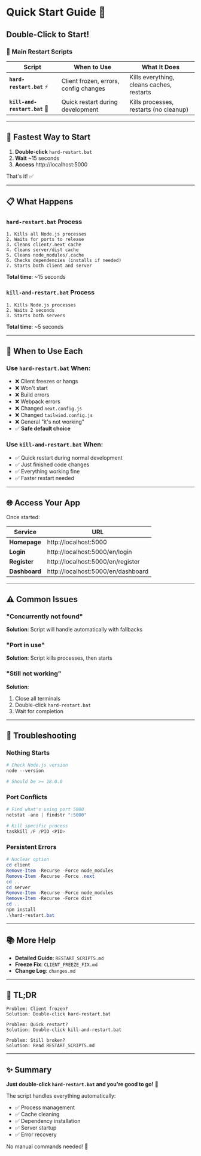 # Quick Start Guide 🚀

## Double-Click to Start!

### 🎯 Main Restart Scripts

| Script | When to Use | What It Does |
|--------|-------------|--------------|
| **`hard-restart.bat`** ⚡ | Client frozen, errors, config changes | Kills everything, cleans caches, restarts |
| **`kill-and-restart.bat`** 🚀 | Quick restart during development | Kills processes, restarts (no cleanup) |

---

## 🚀 Fastest Way to Start

1. **Double-click** `hard-restart.bat`
2. **Wait** ~15 seconds
3. **Access** http://localhost:5000

That's it! ✅

---

## 📋 What Happens

### `hard-restart.bat` Process

```
1. Kills all Node.js processes
2. Waits for ports to release
3. Cleans client/.next cache
4. Cleans server/dist cache
5. Cleans node_modules/.cache
6. Checks dependencies (installs if needed)
7. Starts both client and server
```

**Total time**: ~15 seconds

### `kill-and-restart.bat` Process

```
1. Kills Node.js processes
2. Waits 2 seconds
3. Starts both servers
```

**Total time**: ~5 seconds

---

## 🎯 When to Use Each

### Use `hard-restart.bat` When:
- ❌ Client freezes or hangs
- ❌ Won't start
- ❌ Build errors
- ❌ Webpack errors
- ❌ Changed `next.config.js`
- ❌ Changed `tailwind.config.js`
- ❌ General "it's not working"
- ✅ **Safe default choice**

### Use `kill-and-restart.bat` When:
- ✅ Quick restart during normal development
- ✅ Just finished code changes
- ✅ Everything working fine
- ✅ Faster restart needed

---

## 🌐 Access Your App

Once started:

| Service | URL |
|---------|-----|
| **Homepage** | http://localhost:5000 |
| **Login** | http://localhost:5000/en/login |
| **Register** | http://localhost:5000/en/register |
| **Dashboard** | http://localhost:5000/en/dashboard |

---

## ⚠️ Common Issues

### "Concurrently not found"
**Solution**: Script will handle automatically with fallbacks

### "Port in use"
**Solution**: Script kills processes, then starts

### "Still not working"
**Solution**: 
1. Close all terminals
2. Double-click `hard-restart.bat`
3. Wait for completion

---

## 🔧 Troubleshooting

### Nothing Starts
```powershell
# Check Node.js version
node --version

# Should be >= 18.0.0
```

### Port Conflicts
```powershell
# Find what's using port 5000
netstat -ano | findstr ":5000"

# Kill specific process
taskkill /F /PID <PID>
```

### Persistent Errors
```powershell
# Nuclear option
cd client
Remove-Item -Recurse -Force node_modules
Remove-Item -Recurse -Force .next
cd ..
cd server
Remove-Item -Recurse -Force node_modules
Remove-Item -Recurse -Force dist
cd ..
npm install
.\hard-restart.bat
```

---

## 📚 More Help

- **Detailed Guide**: `RESTART_SCRIPTS.md`
- **Freeze Fix**: `CLIENT_FREEZE_FIX.md`
- **Change Log**: `changes.md`

---

## 🎯 TL;DR

```
Problem: Client frozen?
Solution: Double-click hard-restart.bat

Problem: Quick restart?
Solution: Double-click kill-and-restart.bat

Problem: Still broken?
Solution: Read RESTART_SCRIPTS.md
```

---

## ✨ Summary

**Just double-click `hard-restart.bat` and you're good to go!** 🎉

The script handles everything automatically:
- ✅ Process management
- ✅ Cache cleaning
- ✅ Dependency installation
- ✅ Server startup
- ✅ Error recovery

No manual commands needed! 🚀


